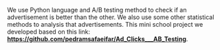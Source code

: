 We use Python language and A/B testing method to check if an advertisement is better than the other. We also use some other statistical methods to analysis that advertisements.
This mini school project we developed based on this link: **https://github.com/pedramsafaeifar/Ad_Clicks___AB_Testing**.
